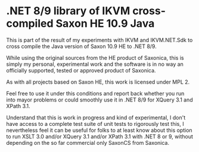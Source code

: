 ﻿# .NET 8/9 library of IKVM cross-compiled Saxon HE 10.9 Java

This is part of the result of my experiments with IKVM and IKVM.NET.Sdk to cross compile the Java version of Saxon 10.9 HE to .NET 8/9.

While using the original sources from the HE product of Saxonica, this is simply my personal, experimental work and the software is in
no way an officially supported, tested or approved product of Saxonica.

As with all projects based on Saxon HE, this work is licensed under MPL 2.

Feel free to use it under this conditions and report back whether you run into mayor problems or could smoothly use it in .NET 8/9 for XQuery 3.1 and XPath 3.1.

Understand that this is work in progress and kind of experimental, I don't have access to a complete test suite of unit tests to rigorously test this, 
I nevertheless feel it can be useful for folks to at least know about this option to run XSLT 3.0 and/or XQuery 3.1 and/or XPath 3.1 with .NET 8 or 9,
without depending on the so far commercial only SaxonCS from Saxonica. 